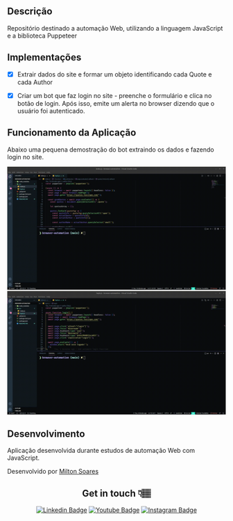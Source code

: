 ## Descrição

Repositório destinado a automação Web, utilizando a linguagem JavaScript e a biblioteca Puppeteer

## Implementações

- [x] Extrair dados do site e formar um objeto identificando cada Quote e cada Author

- [x] Criar um bot que faz login no site - preenche o formulário e clica no botão de login. Após isso, emite um alerta no browser dizendo que o usuário foi autenticado.

## Funcionamento da Aplicação


Abaixo uma pequena demostração do bot extraindo os dados e fazendo login no site.

<div align="center">
  
  
  <img src="github/web-scrap.gif" width="1000px">

  <img src="github/login.gif" width="1000px">
  
</div>

## Desenvolvimento

Aplicação desenvolvida durante estudos de automação Web com JavaScript. 

Desenvolvido por <a href="https://www.linkedin.com/in/soaresmilton/"> Milton Soares </a>


<div align="center">

## Get in touch 👇🏽
[![Linkedin Badge](https://img.shields.io/badge/linkedin-%230077B5.svg?&style=for-the-badge&logo=linkedin&logoColor=white&link=https://www.linkedin.com/in/soaresmilton/)](https://www.linkedin.com/in/soaresmilton/)
[![Youtube Badge](https://img.shields.io/badge/youtube-%23FF0000.svg?&style=for-the-badge&logo=youtube&logoColor=white)](https://www.youtube.com/channel/UCMsbUh0LDOMQCTBdBXwkFiQ/)
[![Instagram Badge](https://img.shields.io/badge/instagram-%23E4405F.svg?&style=for-the-badge&logo=instagram&logoColor=white&link=https://www.instagram.com/soaresmiltinho/)](https://www.instagram.com/soaresmiltinho/)

</div>
